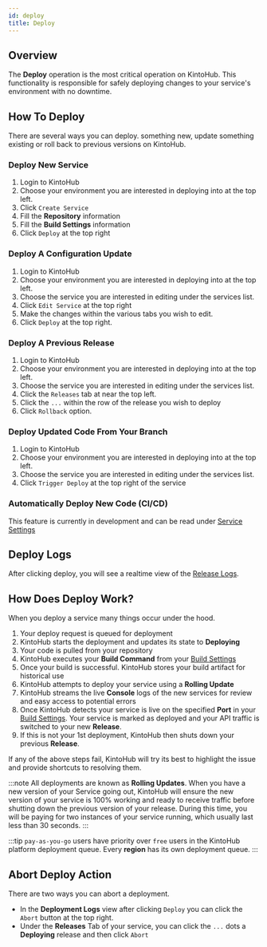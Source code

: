 ```yaml
---
id: deploy
title: Deploy
---
```


## Overview

The **Deploy** operation is the most critical operation on KintoHub.
This functionality is responsible for safely deploying changes to your service's environment with no downtime.

## How To Deploy

There are several ways you can deploy. something new, update something existing or roll back to previous versions on KintoHub.

### Deploy New Service

1. Login to KintoHub
2. Choose your environment you are interested in deploying into at the top left.
3. Click `Create Service`
4. Fill the **Repository** information
5. Fill the **Build Settings** information
6. Click `Deploy` at the top right

### Deploy A Configuration Update

1. Login to KintoHub
2. Choose your environment you are interested in deploying into at the top left.
3. Choose the service you are interested in editing under the services list.
4. Click `Edit Service` at the top right
5. Make the changes within the various tabs you wish to edit.
6. Click `Deploy` at the top right.

### Deploy A Previous Release

1. Login to KintoHub
2. Choose your environment you are interested in deploying into at the top left.
3. Choose the service you are interested in editing under the services list.
4. Click the `Releases` tab at near the top left.
5. Click the `...` within the row of the release you wish to deploy
6. Click `Rollback` option.

### Deploy Updated Code From Your Branch

1. Login to KintoHub
2. Choose your environment you are interested in deploying into at the top left.
3. Choose the service you are interested in editing under the services list.
4. Click `Trigger Deploy` at the top right of the service

### Automatically Deploy New Code (CI/CD)

This feature is currently in development and can be read under [Service Settings](anatomy-settings.md)

## Deploy Logs

After clicking deploy, you will see a realtime view of the [Release Logs](anatomy-releases.md).

## How Does Deploy Work?

When you deploy a service many things occur under the hood.

1. Your deploy request is queued for deployment
2. KintoHub starts the deployment and updates its state to **Deploying**
3. Your code is pulled from your repository
4. KintoHub executes your **Build Command** from your [Build Settings](anatomy-build-settings.md)
5. Once your build is successful. KintoHub stores your build artifact for historical use
6. KintoHub attempts to deploy your service using a **Rolling Update**
7. KintoHub streams the live **Console** logs of the new services for review and easy access to potential errors
8. Once KintoHub detects your service is live on the specified **Port** in your [Build Settings](anatomy-build-settings.md). Your service is marked as deployed and your API traffic is switched to your new **Release**.
9. If this is not your 1st deployment, KintoHub then shuts down your previous **Release**.

If any of the above steps fail, KintoHub will try its best to highlight the issue and provide shortcuts to resolving them.

:::note
All deployments are known as **Rolling Updates**.
When you have a new version of your Service going out, KintoHub will ensure the new version of your service is 100% working and ready to receive traffic before shutting down the previous version of your release.
During this time, you will be paying for two instances of your service running, which usually last less than 30 seconds.
:::

:::tip
`pay-as-you-go` users have priority over `free` users in the KintoHub platform deployment queue.
Every **region** has its own deployment queue.
:::
 
## Abort Deploy Action

There are two ways you can abort a deployment.

* In the **Deployment Logs** view after clicking `Deploy` you can click the `Abort` button at the top right.
* Under the **Releases** Tab of your service, you can click the `...` dots a **Deploying** release and then click `Abort`

